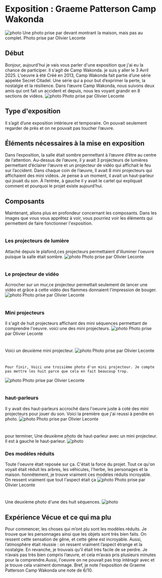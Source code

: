 #  Exposition :  Graeme Patterson Camp Wakonda
![photo](Media/Vue_ensemble_camp_wakonda_L_O_L.png)
 Une photo prise par devant montrant la maison, mais pas au complet.
 Photo prise par Olivier Leconte

 ## Début 
 Bonjour, aujourd'hui je vais vous parler d'une exposition que j'ai eu la chance de participer. Il s'agit de Camp Wakonda. je suis y aller le 3 Avril 2025.
 L'oeuvre à été Créé en 2013, Camp Wakonda fait partie d’une série appelée Secret Citadel. Une série qui a pour but d’exprimer la perte, la nostalgie et la résilience.
 Dans l’œuvre Camp Wakonda, nous suivons deux amis qui ont fait un accident et depuis, nous les voyant grandir en 8 sections de vidéos.
 ![photo](Media/Cartel_camp_wakonda_L_O_L.png)
 Photo prise par Olivier Leconte


## Type d'exposition
 Il s’agit d’une exposition intérieure et temporaire. On pouvait seulement regarder de près et on ne pouvait pas toucher l’œuvre. 



 ## Éléments nécessaires à la mise en exposition

 Dans l’exposition, la salle était sombre permettant à l’œuvre d’être au centre de l’attention. Au-dessus de l’œuvre, il y avait 3 projecteurs de lumières permettant d’éclairer l’œuvre
 et un projecteur de vidéo qui affichait le feu sur l’accident. Dans chaque coin de l’œuvre, Il avait 8 mini projecteurs qui affichaient des mini vidéos. Je pense à un moment,
 il avait un haut-parleur qui jouait du son. À l’entrée, à gauche il y avait le cartel qui expliquait comment et pourquoi le projet existe aujourd’hui.



 ## Composants

 Maintenant, allons plus en profondeur concernant les composants. Dans les images que vous vous apprêtez à voir, vous pourriez voir les éléments qui permettent de faire fonctionner l'exposition.
 #
 
 ### Les projecteurs de lumière
 Attaché depuis le plafond,ces projecteurs permettaient d'illuminer l'oeuvre puisque la salle était sombre.
 ![photo](Media/projecteurs_lumiere_camp_wakonda_L_O_L.png)
 Photo prise par Olivier Leconte
 
 #

 ### Le projecteur de vidéo
  Acrrocher sur un mur,ce projecteur permettait seulement de lancer une vidéo et grâce à cette vidéo des flammes donnaient l'impression de bouger.
  ![photo](Media/projecteurs_video_camp_wakonda_L_O_L.png)
   Photo prise par Olivier Leconte
   #
   
 ### Mini projecteurs
  Il s'agit de huit projecteurs affichant des mini séquences permettant de comprendre l'oeuvre.
  voici une des mini projecteurs.
  ![photo](Media/mini_projecteur_01_camp_wakanda_L_O_L.png)
   Photo prise par Olivier Leconte
   #
   Voici un deuxième mini projecteur.
   ![photo](Media/mini_projecteur_02_haut_parleur_02_camp_wakanda_L_O_L.png)
   Photo prise par Olivier Leconte
   #
    Pour finir, Voici une troisième photo d'un mini projecteur. Je compte pas mettre les huit parce que cela en fait beaucoup trop.
   ![photo](Media/mini_projecteur_03_camp_wakanda_L_O_L.png)
   Photo prise par Olivier Leconte
   #
   


  ### haut-parleurs
  Il y avait des haut-parleurs accroché dans l'oeuvre juste à coté des mini projecteurs pour jouer du son. Voici la première que j'ai reussi à pendre en photo. 
   ![photo](Media/haut_parleur_01_camp_wakonda_L_O_L.png)
   Photo prise par Olivier Leconte
   #
   pour terminer, Une deuxième photo de haut-parleur avec un mini projecteur. Il est à gauche le haut-parleur.
   ![photo](media/mini_projecteur_02_haut_parleur_02_camp_wakanda_L_O_L.png)
   

  ### Des modèles réduits
  Toute l'oeuvre était reposée sur ça. C'était la force du projet. Tout ce qu'on voyait était réduit les arbres, les véhicules, l'herbe, les personages et la maison. 
  honnêtement, je trouve vraiment ces modèles réduits incroyable. On ressent vraiment que tout l'aspect était ça
  ![photo](Media/modele_reduit_01_camp_wakonda_L_O_L.png)
   Photo prise par Olivier Leconte
   #
   Une deuxième photo d'une des huit séquences.
  ![photo](Media/modele_reduit_02_camp_wakonda_L_O_L.png)


  ## Expérience Vécue et ce qui ma plu
  Pour commencer, les choses qui m’ont plu sont les modèles réduits. Je trouve que les personnages ainsi que les objets sont très bien faits. On ressent cette sensation de gêne, et cette gêne est incroyable.
  Aussi, l’atmosphère était réussie : on ressent vraiment l’aspect étrange et la nostalgie. En revanche, je trouvais qu’il était très facile de se perdre. Je n’avais pas très bien compris l’œuvre,
  et cela m’avais pris plusieurs minutes pour la comprendre.Aussi, l'oeuvre on ne pouvait pas trop  intéragir avec et je trouve cela vraiment dommage. Bref, je note l'exposition de Graeme Patterson Camp Wakonda une note de 6/10.


  
  


 
